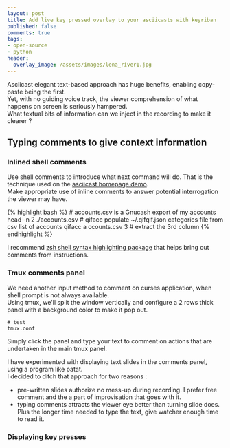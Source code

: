 ```yaml
---
layout: post
title: Add live key pressed overlay to your asciicasts with keyriban
published: false
comments: true
tags:
- open-source
- python
header:
  overlay_image: /assets/images/lena_river1.jpg
---
```

Asciicast elegant text-based approach has huge benefits, enabling copy-paste being the first.  
Yet, with no guiding voice track, the viewer comprehension of what happens on screen is seriously hampered.  
What textual bits of information can we inject in the recording to make it clearer ?

## Typing comments to give context information

### Inlined shell comments

Use shell comments to introduce what next command will do. That is the technique used on the [asciicast homepage demo](https://asciinema.org/a/42383).    
Make appropriate use of inline comments to answer potential interrogation the viewer may have.
    
{% highlight bash %}
    # accounts.csv is a Gnucash export of my accounts
    head -n 2 ./accounts.csv 
    # qifacc populate ~/.qifqif.json categories file from csv list of accounts 
    qifacc a ccounts.csv 3  # extract the 3rd column
{% endhighlight %}

I recommend [zsh shell syntax highlighting package](https://github.com/zsh-users/zsh-syntax-highlighting) that helps bring out comments from instructions.

### Tmux comments panel 

We need another input method to comment on curses application, when shell prompt is not always available.  
Using tmux, we'll split the window vertically and configure a 2 rows thick panel with a background color to make it pop out. 

    # test
    tmux.conf
    
Simply click the panel and type your text to comment on actions that are undertaken in the main tmux panel.  

I have experimented with displaying text slides in the comments panel, using a program like patat.  
I decided to ditch that approach for two reasons :  

  - pre-written slides authorize no mess-up during recording. I prefer free comment and the a part of improvisation that goes with it.
  - typing comments attracts the viewer eye better than turning slide does. Plus the longer time needed to type the text, give 
    watcher enough time to read it. 

### Displaying key presses 

